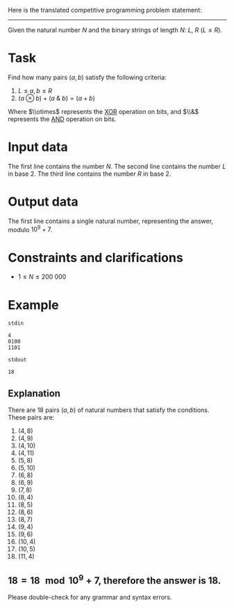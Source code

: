 Here is the translated competitive programming problem statement:

---
Given the natural number $N$ and the binary strings of length $N$: $L$, $R$ ($L \leq R$).

# Task

Find how many pairs $(a, b)$ satisfy the following criteria:

1. $L \leq a, b \leq R$
2. $(a \otimes b) + (a \ \& \ b) = (a + b)$ 

Where $\\otimes$ represents the [XOR](https://en.wikipedia.org/wiki/Exclusive_or) operation on bits, and $\\&$ represents the [AND](https://en.wikipedia.org/wiki/Bitwise_operation#:~:text=an%20unsigned%20integer.-,AND,-%5Bedit%5D) operation on bits.

# Input data

The first line contains the number $N$. The second line contains the number $L$ in base 2. The third line contains the number $R$ in base 2.

# Output data

The first line contains a single natural number, representing the answer, modulo $10^9 + 7$.

# Constraints and clarifications

* $1 \leq N \leq 200\ 000$

# Example

`stdin`
```
4
0100
1101
```

`stdout`
```
18
```

## Explanation

There are $18$ pairs $(a, b)$ of natural numbers that satisfy the conditions. These pairs are:

1. $(4, 8)$
2. $(4, 9)$
3. $(4, 10)$
4. $(4, 11)$
5. $(5, 8)$
6. $(5, 10)$
7. $(6, 8)$
8. $(6, 9)$
9. $(7, 8)$
10. $(8, 4)$
11. $(8, 5)$
12. $(8, 6)$
13. $(8, 7)$
14. $(9, 4)$
15. $(9, 6)$
16. $(10, 4)$
17. $(10, 5)$
18. $(11, 4)$

$18 = 18 \mod 10^9 + 7$, therefore the answer is $18$.
---

Please double-check for any grammar and syntax errors.